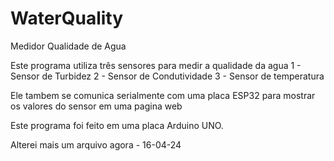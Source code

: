 # WaterQuality
Medidor Qualidade de Agua

Este programa utiliza três sensores para medir a qualidade da agua
1 - Sensor de Turbidez
2 - Sensor de Condutividade
3 - Sensor de temperatura

Ele tambem se comunica serialmente com uma placa ESP32 para mostrar os valores do sensor em uma pagina web

Este programa foi feito em uma placa Arduino UNO.


Alterei mais um arquivo agora - 16-04-24

